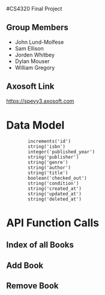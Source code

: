 #CS4320 Final Project
## Group Members
* John Lund-Molfese
* Sam Ellison
* Jorden Whitbey
* Dylan Mouser
* William Gregory
## Axosoft Link
https://spevy3.axosoft.com

# Data Model
            increments('id')
            string('isbn')
            integer('published_year')
            string('publisher')
            string('genre')
            string('author')
            string('title')
            boolean('checked_out')
            string('condition')
            string('created_at')
            string('updated_at')
            string('deleted_at')
# API Function Calls

## Index of all Books

## Add Book

## Remove Book
